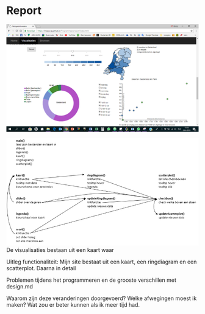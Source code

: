 # Report

![](doc/screenshot.PNG)

![](doc/designDiagram.PNG)
De visualisaties bestaan uit een kaart waar

Uitleg functionaliteit:
Mijn site bestaat uit een kaart, een ringdiagram en een scatterplot.
Daarna in detail

Problemen tijdens het programmeren en de grooste verschillen met design.md

Waarom zijn deze veranderingen doorgevoerd? Welke afwegingen moest ik maken? Wat zou er beter kunnen als ik meer tijd had.
